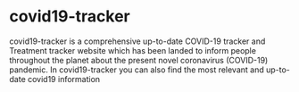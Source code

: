 # covid19-tracker
covid19-tracker is a comprehensive up-to-date COVID-19 tracker and Treatment tracker website which has been landed to inform people throughout the planet about the present novel coronavirus (COVID-19) pandemic. In covid19-tracker you can also find the most relevant and up-to-date covid19 information
